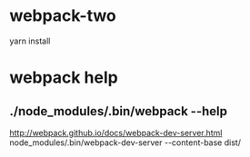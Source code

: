 # webpack-two

yarn install

# webpack help
## ./node_modules/.bin/webpack --help






http://webpack.github.io/docs/webpack-dev-server.html
node_modules/.bin/webpack-dev-server --content-base dist/
